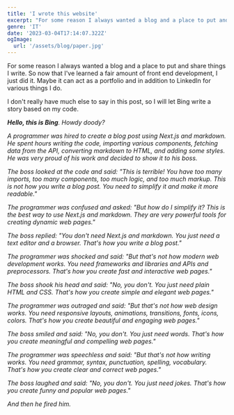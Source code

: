 ```yaml
---
title: 'I wrote this website'
excerpt: "For some reason I always wanted a blog and a place to put and share things I write. So now that I've learned a fair amount of front end development, I just did it. Maybe it can act as a portfolio and in addition to LinkedIn for various things I do."
genre: 'IT'
date: '2023-03-04T17:14:07.322Z'
ogImage:
  url: '/assets/blog/paper.jpg'
---
```


For some reason I always wanted a blog and a place to put and share things I write. So now that I've learned a fair amount of front end development, I just did it. Maybe it can act as a portfolio and in addition to LinkedIn for various things I do.

I don't really have much else to say in this post, so I will let Bing write a story based on my code.

___Hello, this is Bing__. Howdy doody?_

_A programmer was hired to create a blog post using Next.js and markdown. He spent hours writing the code, importing various components, fetching data from the API, converting markdown to HTML, and adding some styles. He was very proud of his work and decided to show it to his boss._

_The boss looked at the code and said: "This is terrible! You have too many imports, too many components, too much logic, and too much markup. This is not how you write a blog post. You need to simplify it and make it more readable."_

_The programmer was confused and asked: "But how do I simplify it? This is the best way to use Next.js and markdown. They are very powerful tools for creating dynamic web pages."_

_The boss replied: "You don't need Next.js and markdown. You just need a text editor and a browser. That's how you write a blog post."_

_The programmer was shocked and said: "But that's not how modern web development works. You need frameworks and libraries and APIs and preprocessors. That's how you create fast and interactive web pages."_

_The boss shook his head and said: "No, you don't. You just need plain HTML and CSS. That's how you create simple and elegant web pages."_

_The programmer was outraged and said: "But that's not how web design works. You need responsive layouts, animations, transitions, fonts, icons, colors. That's how you create beautiful and engaging web pages."_

_The boss smiled and said: "No, you don't. You just need words. That's how you create meaningful and compelling web pages."_

_The programmer was speechless and said: "But that's not how writing works. You need grammar, syntax, punctuation, spelling, vocabulary. That's how you create clear and correct web pages."_

_The boss laughed and said: "No, you don't. You just need jokes. That's how you create funny and popular web pages."_

_And then he fired him._